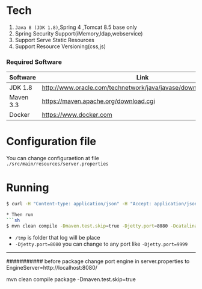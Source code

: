 
# Tech

1. `Java 8 (JDK 1.8)`,Spring 4 ,Tomcat 8.5 base only
2. Spring Security Support(iMemory,ldap,webservice)
3. Support Serve Static Resources 
4. Support Resource Versioning(css,js)

### Required Software
| Software | Link |
| ------ | ------ |
| JDK 1.8 | http://www.oracle.com/technetwork/java/javase/downloads/index.html |
| Maven 3.3  |https://maven.apache.org/download.cgi |
| Docker |https://www.docker.com|

# Configuration file
You can change configuraetion at file `./src/main/resources/server.properties`

# Running
```sh
$ curl -H "Content-type: application/json" -H "Accept: application/json" http://localhost:8888

* Then run
```sh
$ mvn clean compile -Dmaven.test.skip=true -Djetty.port=8080 -Dcatalina.base=/tmp -DrootPath=/tmp jetty:run
```
  - `/tmp` is folder that log will be place
  - `-Djetty.port=8080` you can change to any port like  `-Djetty.port=9999`


** **

###########
before package 
change port engine in 
server.properties to
EngineServer=http://localhost:8080/

mvn clean compile package -Dmaven.test.skip=true 

